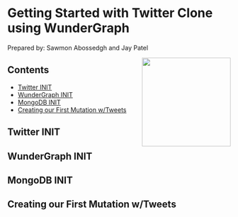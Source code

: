 # Getting Started with Twitter Clone using WunderGraph
Prepared by: Sawmon Abossedgh and Jay Patel

<img align="right" width="200" height="200" src="https://user-images.githubusercontent.com/77422313/209737042-c726972d-1428-468f-904d-df84ba6149e0.png">

## Contents
- [Twitter INIT](#twitter-init)
- [WunderGraph INIT](#wundergraph-init)
- [MongoDB INIT](#mongodb-init)
- [Creating our First Mutation w/Tweets](#creating-our-first-mutation-w/-tweets)

## Twitter INIT


## WunderGraph INIT


## MongoDB INIT


## Creating our First Mutation w/Tweets
